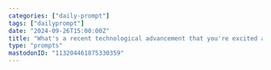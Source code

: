 ```yaml
---
categories: ["daily-prompt"]
tags: ["dailyprompt"]
date: "2024-09-26T15:00:00Z"
title: "What's a recent technological advancement that you're excited about, and how do you think it will impact the world?"
type: "prompts"
mastodonID: "113204461875330359"
---
```

